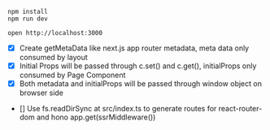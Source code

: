 ```
npm install
npm run dev
```

```
open http://localhost:3000
```

- [x] Create getMetaData like next.js app router metadata, meta data only consumed by layout
- [x] Initial Props will be passed through c.set() and c.get(), initialProps only consumed by Page Component
- [x] Both metadata and initialProps will be passed through window object on browser side
- [] Use fs.readDirSync at src/index.ts to generate routes for react-router-dom and hono app.get(ssrMiddleware())
